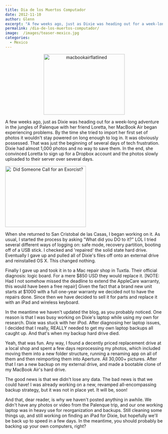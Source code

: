 ```yaml
---
title: Dia de los Muertos Computador
date: 2012-11-10
author: Glenn
excerpt: "A few weeks ago, just as Dixie was heading out for a week-long adventure in the jungles of Palenque with her friend Loretta, her MacBook Air began experiencing problems. By the time she tried to import her first set of photos it wouldn't stay powered on long enough to log in."
permalink: /dia-de-los-muertos-computador/
image:  /images/teaser-mexico.jpg
categories:
  - Mexico
---
```

<p style="text-align: center;">
  <a href="http://vagabondians.com/wp-content/uploads/2012/11/macbookairflatlined.jpg"><img class="size-full wp-image-2140 aligncenter" src="http://vagabondians.com/wp-content/uploads/2012/11/macbookairflatlined.jpg" alt="macbookairflatlined" width="259" height="194" /></a>
</p>

<p style="text-align: left;">
  A few weeks ago, just as Dixie was heading out for a week-long adventure in the jungles of Palenque with her friend Loretta, her MacBook Air began experiencing problems. By the time she tried to import her first set of photos it wouldn't stay powered on long enough to log in. It was obviously possessed. That was just the beginning of several days of tech frustration. Dixie had almost 1,000 photos and no way to save them. In the end, she convinced Loretta to sign up for a Dropbox account and the photos slowly uploaded to their server over several days.
</p>

<a style="text-align: center;" href="http://vagabondians.com/dia-de-los-muertos-computador/priest/"><img class="size-full wp-image-2138  aligncenter" title="Did Someone Call for an Exorcist?" src="http://vagabondians.com/wp-content/uploads/2012/11/priest.jpeg" alt="Did Someone Call for an Exorcist?" width="258" height="195" /></a>

When she returned to San Cristobal de las Casas, I began working on it. As usual, I started the process by asking "What did you DO to it?" LOL I tried several different ways of logging on: safe mode, recovery partition, booting off of a USB stick. I checked and 'repaired' the solid state hard drive. Eventually I gave up and pulled all of Dixie's files off onto an external drive and reinstalled OS X. This changed nothing.

Finally I gave up and took it in to a Mac repair shop in Tuxtla. Their official diagnosis: logic board. For a mere $850 USD they would replace it. [NOTE: Had I not somehow missed the deadline to extend the AppleCare warranty, this would have been a free repair] Given the fact that a brand new unit starts at $1000 with a full one-year warranty we decided not to have the repairs done. Since then we have decided to sell it for parts and replace it with an iPad and wireless keyboard.

In the meantime we haven't updated the blog, as you probably noticed. One reason is that I was busy working on Dixie's laptop while using my own for research. Dixie was stuck with her iPod. After diagnosing her laptop issues, I decided that I really, REALLY needed to get my own laptop backups all caught up. And that's when my backup hard drive died.

Yeah, that was fun. Any way, I found a decently priced replacement drive at a local shop and spent a few days reprocessing my photos, which included moving them into a new folder structure, running a renaming app on all of them and then reimporting them into Aperture. All 30,000+ pictures. After that I ran a new backup on my external drive, and made a bootable clone of my MacBook Air's hard drive.

The good news is that we didn't lose any data. The bad news is that we could have! I was already working on a new, revamped all-encompassing backup strategy, but it was not in place yet. It will be, soon!

And that, dear reader, is why we haven't posted anything in awhile. We didn't have any photos or video from the Palenque trip, and our one working laptop was in heavy use for reorganization and backups. Still cleaning some things up, and still working on finding an iPad for Dixie, but hopefully we'll be back up to speed in a few days. In the meantime, you should probably be backing up your own computers, right?
